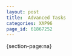 ```yaml
---
layout: post
title:  Advanced Tasks
categories: XAP96
page_id: 61867252
---
```


{section-page:na}
